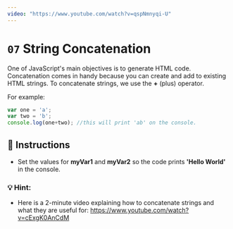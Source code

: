 ```yaml
---
video: "https://www.youtube.com/watch?v=qspNmnyqi-U"
---
```


# `07` String Concatenation

One of JavaScript's main objectives is to generate HTML code. 
Concatenation comes in handy because you can create and add to existing HTML strings. To concatenate strings, we use the **+** (plus) operator. 

For example:

```js
var one = 'a';
var two = 'b';
console.log(one+two); //this will print 'ab' on the console.
```

## :pencil: Instructions
* Set the values for **myVar1** and **myVar2** so the code prints **'Hello World'** in the console.

### 💡 Hint:
* Here is a 2-minute video explaining how to concatenate strings and what they are useful for:
https://www.youtube.com/watch?v=cExgK0AnCdM
